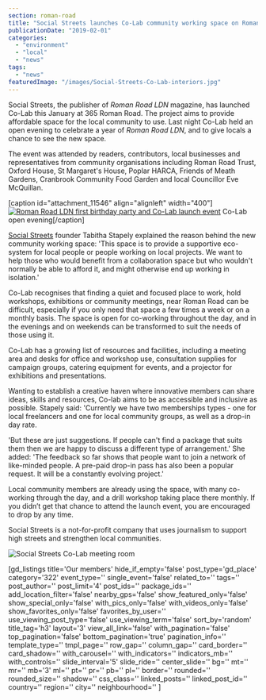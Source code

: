 ```yaml
---
section: roman-road
title: "Social Streets launches Co-Lab community working space on Roman Road"
publicationDate: "2019-02-01"
categories: 
  - "environment"
  - "local"
  - "news"
tags: 
  - "news"
featuredImage: "/images/Social-Streets-Co-Lab-interiors.jpg"
---
```


Social Streets, the publisher of _Roman Road LDN_ magazine, has launched Co-Lab this January at 365 Roman Road. The project aims to provide affordable space for the local community to use. Last night Co-Lab held an open evening to celebrate a year of _Roman Road LDN_, and to give locals a chance to see the new space. 

The event was attended by readers, contributors, local businesses and representatives from community organisations including Roman Road Trust, Oxford House, St Margaret's House, Poplar HARCA, Friends of Meath Gardens, Cranbrook Community Food Garden and local Councillor Eve McQuillan.

\[caption id="attachment\_11546" align="alignleft" width="400"\][![Roman Road LDN first birthday party and Co-Lab launch event](/images/Social-Streets-party-January-2019-04-300x200.jpg)](https://romanroadlondon.com/wp-content/uploads/2019/02/Social-Streets-party-January-2019-04.jpg) Co-Lab open evening\[/caption\]

[Social Streets](https://www.socialstreets.co) founder Tabitha Stapely explained the reason behind the new community working space: 'This space is to provide a supportive eco-system for local people or people working on local projects. We want to help those who would benefit from a collaboration space but who wouldn't normally be able to afford it, and might otherwise end up working in isolation.'

Co-Lab recognises that finding a quiet and focused place to work, hold workshops, exhibitions or community meetings, near Roman Road can be difficult, especially if you only need that space a few times a week or on a monthly basis. The space is open for co-working throughout the day, and in the evenings and on weekends can be transformed to suit the needs of those using it.

Co-Lab has a growing list of resources and facilities, including a meeting area and desks for office and workshop use, consultation supplies for campaign groups, catering equipment for events, and a projector for exhibitions and presentations.

Wanting to establish a creative haven where innovative members can share ideas, skills and resources, Co-lab aims to be as accessible and inclusive as possible. Stapely said: 'Currently we have two memberships types - one for local freelancers and one for local community groups, as well as a drop-in day rate.

'But these are just suggestions. If people can't find a package that suits them then we are happy to discuss a different type of arrangement.' She added: 'The feedback so far shows that people want to join a network of like-minded people. A pre-paid drop-in pass has also been a popular request. It will be a constantly evolving project.'

Local community members are already using the space, with many co-working through the day, and a drill workshop taking place there monthly. If you didn’t get that chance to attend the launch event, you are encouraged to drop by any time.

Social Streets is a not-for-profit company that uses journalism to support high streets and strengthen local communities.

![Social Streets Co-Lab meeting room](/images/Social-Streets-Co-Lab-meeting-room-03.jpg)

\[gd\_listings title='Our members' hide\_if\_empty='false' post\_type='gd\_place' category='322' event\_type='' single\_event='false' related\_to='' tags='' post\_author='' post\_limit='4' post\_ids='' package\_ids='' add\_location\_filter='false' nearby\_gps='false' show\_featured\_only='false' show\_special\_only='false' with\_pics\_only='false' with\_videos\_only='false' show\_favorites\_only='false' favorites\_by\_user='' use\_viewing\_post\_type='false' use\_viewing\_term='false' sort\_by='random' title\_tag='h3' layout='3' view\_all\_link='false' with\_pagination='false' top\_pagination='false' bottom\_pagination='true' pagination\_info='' template\_type='' tmpl\_page='' row\_gap='' column\_gap='' card\_border='' card\_shadow='' with\_carousel='' with\_indicators='' indicators\_mb='' with\_controls='' slide\_interval='5' slide\_ride='' center\_slide='' bg='' mt='' mr='' mb='3' ml='' pt='' pr='' pb='' pl='' border='' rounded='' rounded\_size='' shadow='' css\_class='' linked\_posts='' linked\_post\_id='' country='' region='' city='' neighbourhood='' \]

